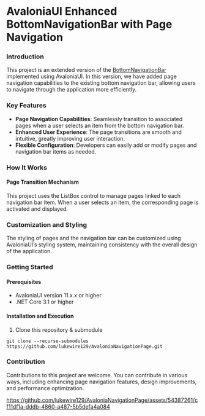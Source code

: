 # AvaloniaUI Enhanced BottomNavigationBar with Page Navigation
### Introduction
This project is an extended version of the [BottomNavigationBar](https://github.com/lukewire129/AvaloniaNavigationBar) implemented using AvaloniaUI. In this version, we have added page navigation capabilities to the existing bottom navigation bar, allowing users to navigate through the application more efficiently.

### Key Features
- **Page Navigation Capabilities**: Seamlessly transition to associated pages when a user selects an item from the bottom navigation bar.
- **Enhanced User Experience**: The page transitions are smooth and intuitive, greatly improving user interaction.
- **Flexible Configuration**: Developers can easily add or modify pages and navigation bar items as needed.

### How It Works
#### Page Transition Mechanism
This project uses the ListBox control to manage pages linked to each navigation bar item. When a user selects an item, the corresponding page is activated and displayed.

### Customization and Styling
The styling of pages and the navigation bar can be customized using AvaloniaUI’s styling system, maintaining consistency with the overall design of the application.

### Getting Started
#### Prerequisites
- AvaloniaUI version 11.x.x or higher
- .NET Core 3.1 or higher
#### Installation and Execution
1. Clone this repository & submodule
 ```
git clone --recurse-submodules https://github.com/lukewire129/AvaloniaNavigationPage.git
 ```

### Contribution
Contributions to this project are welcome. You can contribute in various ways, including enhancing page navigation features, design improvements, and performance optimization.


https://github.com/lukewire129/AvaloniaNavigationPage/assets/54387261/cf11df1a-dddb-4860-a487-5b5defa4a084

